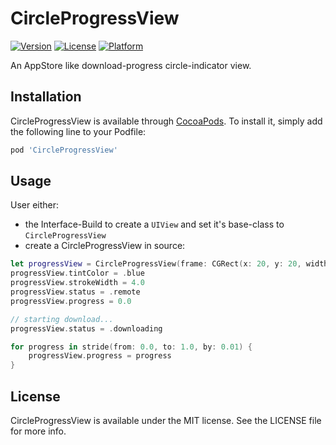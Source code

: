 # CircleProgressView

[![Version](https://img.shields.io/cocoapods/v/CircleProgressView.svg?style=flat)](https://cocoapods.org/pods/CircleProgressView)
[![License](https://img.shields.io/cocoapods/l/CircleProgressView.svg?style=flat)](https://cocoapods.org/pods/CircleProgressView)
[![Platform](https://img.shields.io/cocoapods/p/CircleProgressView.svg?style=flat)](https://cocoapods.org/pods/CircleProgressView)

An AppStore like download-progress circle-indicator view.

## Installation

CircleProgressView is available through [CocoaPods](https://cocoapods.org). To install
it, simply add the following line to your Podfile:

```ruby
pod 'CircleProgressView'
```

## Usage

User either:
- the Interface-Build to create a `UIView` and set it's base-class to `CircleProgressView`
- create a CircleProgressView in source:

```Swift
let progressView = CircleProgressView(frame: CGRect(x: 20, y: 20, width: 24, height: 24))
progressView.tintColor = .blue
progressView.strokeWidth = 4.0
progressView.status = .remote
progressView.progress = 0.0

// starting download...
progressView.status = .downloading

for progress in stride(from: 0.0, to: 1.0, by: 0.01) {
    progressView.progress = progress
}
```

## License

CircleProgressView is available under the MIT license. See the LICENSE file for more info.

